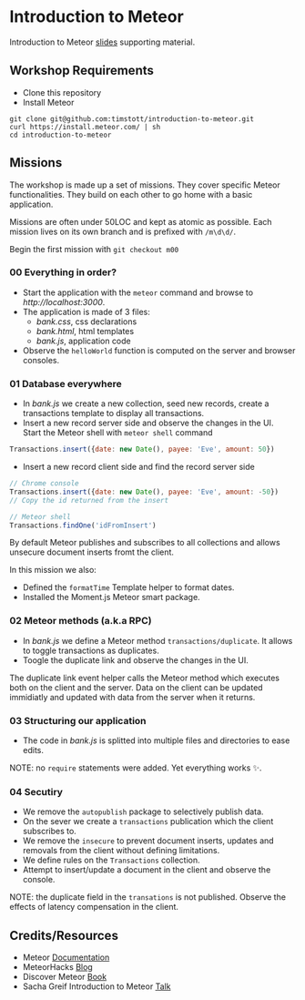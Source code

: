 # Introduction to Meteor

Introduction to Meteor [slides](https://docs.google.com/presentation/d/1rEkZYE6CuxQmnPCdTq8k-9F_wXo2eEHXbuD627buw-Y) supporting material.

## Workshop Requirements

- Clone this repository
- Install Meteor

```
git clone git@github.com:timstott/introduction-to-meteor.git
curl https://install.meteor.com/ | sh
cd introduction-to-meteor
```

## Missions

The workshop is made up a set of missions. They cover specific Meteor
functionalities. They build on each other to go home with a basic application.

Missions are often under 50LOC and kept as atomic as possible.
Each mission lives on its own branch and is prefixed with `/m\d\d/`.

Begin the first mission with `git checkout m00`

### 00 Everything in order?

- Start the application with the `meteor` command and
browse to *http://localhost:3000*.
- The application is made of 3 files:
  - *bank.css*, css declarations
  - *bank.html*, html templates
  - *bank.js*, application code
- Observe the `helloWorld` function is computed on the server and browser
consoles.

### 01 Database everywhere

- In *bank.js* we create a new collection, seed new records, create
a transactions template to display all transactions.
- Insert a new record server side and observe the changes in the UI.  
Start the Meteor shell with `meteor shell` command
```javascript
Transactions.insert({date: new Date(), payee: 'Eve', amount: 50})
```
- Insert a new record client side and find the record
server side  
```javascript
// Chrome console
Transactions.insert({date: new Date(), payee: 'Eve', amount: -50})
// Copy the id returned from the insert
```  
```javascript
// Meteor shell
Transactions.findOne('idFromInsert')
```

By default Meteor publishes and subscribes to all collections and allows
unsecure document inserts fromt the client.

In this mission we also:
- Defined the `formatTime` Template helper to format dates.
- Installed the Moment.js Meteor smart package.

### 02 Meteor methods (a.k.a RPC)
- In *bank.js* we define a Meteor method `transactions/duplicate`. It allows to
toggle transactions as duplicates.
- Toogle the duplicate link and observe the changes in the UI.

The duplicate link event helper calls the Meteor method which executes both
on the client and the server. Data on the client can be updated immidiatly and
updated with data from the server when it returns.

### 03 Structuring our application
- The code in *bank.js* is splitted into multiple files and directories to
ease edits.

NOTE: no `require` statements were added. Yet everything works ✨.

### 04 Secutiry
- We remove the `autopublish` package to selectively publish data.
- On the sever we create a `transactions` publication which the client
subscribes to.
- We remove the `insecure` to prevent document inserts, updates and removals
from the client without defining limitations.
- We define rules on the `Transactions` collection.
- Attempt to insert/update a document in the client and observe the console.

NOTE: the duplicate field in the `transations` is not published. Observe the
effects of latency compensation in the client.

## Credits/Resources

- Meteor [Documentation](http://docs.meteor.com/#/full/)
- MeteorHacks [Blog](https://meteorhacks.com/)
- Discover Meteor [Book](https://www.discovermeteor.com/)
- Sacha Greif Introduction to Meteor [Talk](https://www.youtube.com/watch?v=q9pA2xApdY0)
